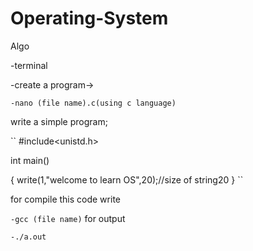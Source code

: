 # Operating-System
Algo 

-terminal

-create a program->

``
-nano (file name).c(using c language)
``
 
write a simple program;

`` 
#include<unistd.h>

int main()

{
write(1,"welcome to learn OS",20);//size of string20
}
``

for compile this code write

``
-gcc (file name)
``
for output


``-./a.out
``
